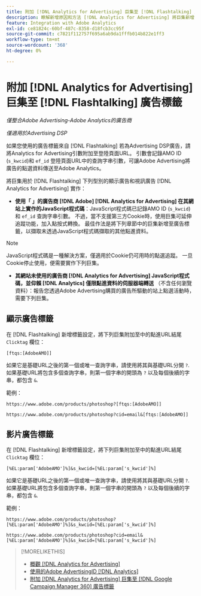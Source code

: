 ```yaml
---
title: 附加 [!DNL Analytics for Advertising] 巨集至 [!DNL Flashtalking] 廣告標籤
description: 瞭解新增原因和方法 [!DNL Analytics for Advertising] 將巨集新增至 [!DNL Flashtalking] 廣告標籤
feature: Integration with Adobe Analytics
exl-id: ce81824c-60bf-487c-8358-d18fcb3cc95f
source-git-commit: c7821f112757f695a6ab9da1fffb014b822e1ff3
workflow-type: tm+mt
source-wordcount: '368'
ht-degree: 0%

---
```


# 附加 [!DNL Analytics for Advertising] 巨集至 [!DNL Flashtalking] 廣告標籤

*僅整合Adobe Advertising-Adobe Analytics的廣告商*

*僅適用於Advertising DSP*

如果您使用的廣告標籤來自 [!DNL Flashtalking] 若為Advertising DSP廣告，請將Analytics for Advertising引數附加至登陸頁面URL。 引數會記錄AMO ID (`s_kwcid`)和 `ef_id` 登陸頁面URL中的查詢字串引數，可讓Adobe Advertising將廣告的點選資料傳送至Adobe Analytics。

將巨集用於 [!DNL Flashtalking] 下列型別的顯示廣告和視訊廣告 [!DNL Analytics for Advertising] 實作：

* **使用「 」的廣告商 [!DNL Adobe] [!DNL Analytics for Advertising] 在其網站上實作的JavaScript程式碼**：JavaScript程式碼已記錄AMO ID (`s_kwcid`)和 `ef_id` 查詢字串引數。 不過，當不支援第三方Cookie時，使用巨集可延伸追蹤功能，加入點按式轉換。 最佳作法是將下列章節中的巨集新增至廣告標籤，以擷取未透過JavaScript程式碼擷取的其他點進資料。

>[!NOTE]
>
>JavaScript程式碼是一種解決方案，僅適用於Cookie仍可用時的點選追蹤。 一旦Cookie停止使用，便需要實作下列巨集。

* **其網站未使用的廣告商 [!DNL Analytics for Advertising] JavaScript程式碼，並仰賴 [!DNL Analytics] 僅限點進資料的伺服器端轉送** （不含任何瀏覽資料）：報告您透過Adobe Advertising購買的廣告所驅動的站上點選活動時，需要下列巨集。

## 顯示廣告標籤

在 [!DNL Flashtalking] 新增標籤設定，將下列巨集附加至中的點進URL結尾 `Clicktag` 欄位：

```
[ftqs:[AdobeAMO]]
```

如果它是基礎URL之後的第一個或唯一查詢字串，請使用將其與基礎URL分開 `?`. 如果基礎URL將包含多個查詢字串，則第一個字串的開頭為 `?` 以及每個後續的字串，都包含 `&`.

範例：

`https://www.adobe.com/products/photoshop?[ftqs:[AdobeAMO]]`

`https://www.adobe.com/products/photoshop?cid=email&[ftqs:[AdobeAMO]]`

## 影片廣告標籤

在 [!DNL Flashtalking] 新增標籤設定，將下列巨集附加至中的點進URL結尾 `Clicktag` 欄位：

```
[%EL:param['AdobeAMO']%]&s_kwcid=[%EL:param['s_kwcid']%]
```

如果它是基礎URL之後的第一個或唯一查詢字串，請使用將其與基礎URL分開 `?`. 如果基礎URL將包含多個查詢字串，則第一個字串的開頭為 `?` 以及每個後續的字串，都包含 `&`.

範例：

`https://www.adobe.com/products/photoshop?[%EL:param['AdobeAMO']%]&s_kwcid=[%EL:param['s_kwcid']%]`

`https://www.adobe.com/products/photoshop?cid=email&[%EL:param['AdobeAMO']%]&s_kwcid=[%EL:param['s_kwcid']%]`

>[!MORELIKETHIS]
>
>* [概觀 [!DNL Analytics for Advertising]](overview.md)
>* [使用的Adobe AdvertisingID [!DNL Analytics]](/help/integrations/analytics/ids.md)
>* [附加 [!DNL Analytics for Advertising] 巨集至 [!DNL Google Campaign Manager 360] 廣告標籤](/help/integrations/analytics/macros-google-campaign-manager.md)

